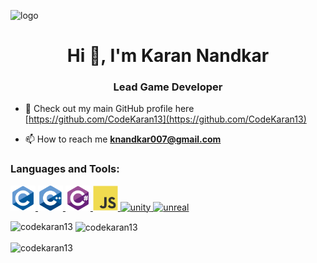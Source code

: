 ![logo](https://github.com/karannandkar/karannandkar/blob/main/3cab434622d9fabfde2f46e9a51380d6.gif)
<h1 align="center">Hi 👋, I'm Karan Nandkar</h1>
<h3 align="center">Lead Game Developer</h3>

- 🔭 Check out my main GitHub profile here [https://github.com/CodeKaran13](https://github.com/CodeKaran13)

- 📫 How to reach me **knandkar007@gmail.com**

<h3 align="left">Languages and Tools:</h3>
<p align="left"> <a href="https://www.cprogramming.com/" target="_blank" rel="noreferrer"> <img src="https://raw.githubusercontent.com/devicons/devicon/master/icons/c/c-original.svg" alt="c" width="40" height="40"/> </a> <a href="https://www.w3schools.com/cpp/" target="_blank" rel="noreferrer"> <img src="https://raw.githubusercontent.com/devicons/devicon/master/icons/cplusplus/cplusplus-original.svg" alt="cplusplus" width="40" height="40"/> </a> <a href="https://www.w3schools.com/cs/" target="_blank" rel="noreferrer"> <img src="https://raw.githubusercontent.com/devicons/devicon/master/icons/csharp/csharp-original.svg" alt="csharp" width="40" height="40"/> </a> <a href="https://developer.mozilla.org/en-US/docs/Web/JavaScript" target="_blank" rel="noreferrer"> <img src="https://raw.githubusercontent.com/devicons/devicon/master/icons/javascript/javascript-original.svg" alt="javascript" width="40" height="40"/> </a> <a href="https://unity.com/" target="_blank" rel="noreferrer"> <img src="https://www.vectorlogo.zone/logos/unity3d/unity3d-icon.svg" alt="unity" width="40" height="40"/> </a> <a href="https://unrealengine.com/" target="_blank" rel="noreferrer"> <img src="https://raw.githubusercontent.com/kenangundogan/fontisto/036b7eca71aab1bef8e6a0518f7329f13ed62f6b/icons/svg/brand/unreal-engine.svg" alt="unreal" width="40" height="40"/> </a> </p>

<p><img align="left" src="https://github-readme-stats.vercel.app/api/top-langs?username=codekaran13&show_icons=true&locale=en&layout=compact" alt="codekaran13" /></p>

<p>&nbsp;<img align="center" src="https://github-readme-stats.vercel.app/api?username=codekaran13&show_icons=true&locale=en" alt="codekaran13" /></p>

<p><img align="center" src="https://github-readme-streak-stats.herokuapp.com/?user=codekaran13&" alt="codekaran13" /></p>
